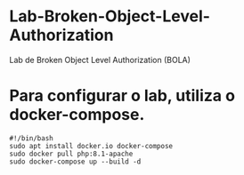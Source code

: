 # Lab-Broken-Object-Level-Authorization
Lab de Broken Object Level Authorization (BOLA)

# Para configurar o lab, utiliza o docker-compose.
```
#!/bin/bash
sudo apt install docker.io docker-compose
sudo docker pull php:8.1-apache
sudo docker-compose up --build -d
```
